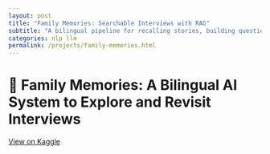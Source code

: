 ```yaml
---
layout: post
title: "Family Memories: Searchable Interviews with RAG"
subtitle: "A bilingual pipeline for recalling stories, building questions, and exploring shared history"
categories: nlp llm
permalink: /projects/family-memories.html
---
```


# 🫶 Family Memories: A Bilingual AI System to Explore and Revisit Interviews  
[View on Kaggle](https://www.kaggle.com/code/arturomp/family-memories)